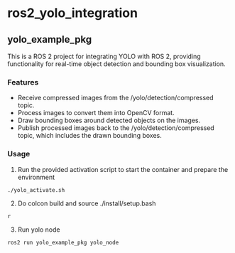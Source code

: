 # ros2_yolo_integration
## yolo_example_pkg
This is a ROS 2 project for integrating YOLO with ROS 2, providing functionality for real-time object detection and bounding box visualization.
### Features
- Receive compressed images from the /yolo/detection/compressed topic.
- Process images to convert them into OpenCV format.
- Draw bounding boxes around detected objects on the images.
- Publish processed images back to the /yolo/detection/compressed topic, which includes the drawn bounding boxes.
### Usage
1. Run the provided activation script to start the container and prepare the environment
```
./yolo_activate.sh
```
2. Do colcon build and source ./install/setup.bash
```
r
```
3. Run yolo node
```
ros2 run yolo_example_pkg yolo_node
```